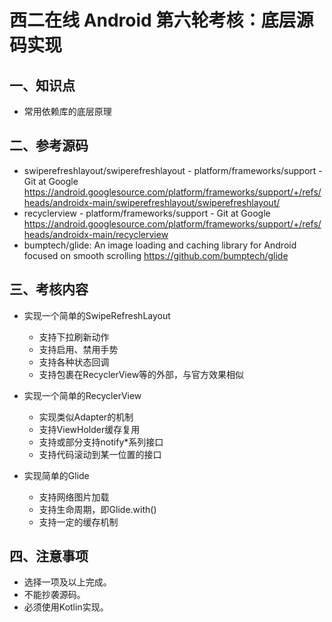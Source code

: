 # 西二在线 Android 第六轮考核：底层源码实现

## 一、知识点

* 常用依赖库的底层原理

## 二、参考源码

* swiperefreshlayout/swiperefreshlayout - platform/frameworks/support - Git at Google
  https://android.googlesource.com/platform/frameworks/support/+/refs/heads/androidx-main/swiperefreshlayout/swiperefreshlayout/
* recyclerview - platform/frameworks/support - Git at Google
  https://android.googlesource.com/platform/frameworks/support/+/refs/heads/androidx-main/recyclerview
* bumptech/glide: An image loading and caching library for Android focused on smooth scrolling
  https://github.com/bumptech/glide

## 三、考核内容

* 实现一个简单的SwipeRefreshLayout
  * 支持下拉刷新动作
  * 支持启用、禁用手势
  * 支持各种状态回调
  * 支持包裹在RecyclerView等的外部，与官方效果相似

* 实现一个简单的RecyclerView
  * 实现类似Adapter的机制
  * 支持ViewHolder缓存复用
  * 支持或部分支持notify*系列接口
  * 支持代码滚动到某一位置的接口

* 实现简单的Glide
  * 支持网络图片加载
  * 支持生命周期，即Glide.with()
  * 支持一定的缓存机制


## 四、注意事项

* 选择一项及以上完成。
* 不能抄袭源码。
* 必须使用Kotlin实现。